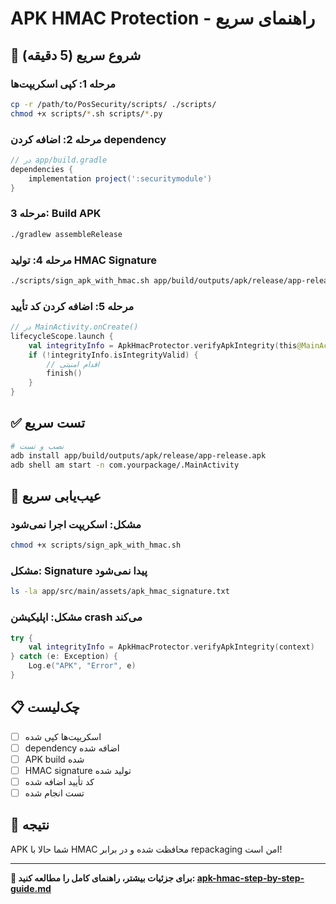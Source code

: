# APK HMAC Protection - راهنمای سریع

## 🚀 شروع سریع (5 دقیقه)

### مرحله 1: کپی اسکریپت‌ها
```bash
cp -r /path/to/PosSecurity/scripts/ ./scripts/
chmod +x scripts/*.sh scripts/*.py
```

### مرحله 2: اضافه کردن dependency
```gradle
// در app/build.gradle
dependencies {
    implementation project(':securitymodule')
}
```

### مرحله 3: Build APK
```bash
./gradlew assembleRelease
```

### مرحله 4: تولید HMAC Signature
```bash
./scripts/sign_apk_with_hmac.sh app/build/outputs/apk/release/app-release.apk
```

### مرحله 5: اضافه کردن کد تأیید
```kotlin
// در MainActivity.onCreate()
lifecycleScope.launch {
    val integrityInfo = ApkHmacProtector.verifyApkIntegrity(this@MainActivity)
    if (!integrityInfo.isIntegrityValid) {
        // اقدام امنیتی
        finish()
    }
}
```

## ✅ تست سریع

```bash
# نصب و تست
adb install app/build/outputs/apk/release/app-release.apk
adb shell am start -n com.yourpackage/.MainActivity
```

## 🔧 عیب‌یابی سریع

### مشکل: اسکریپت اجرا نمی‌شود
```bash
chmod +x scripts/sign_apk_with_hmac.sh
```

### مشکل: Signature پیدا نمی‌شود
```bash
ls -la app/src/main/assets/apk_hmac_signature.txt
```

### مشکل: اپلیکیشن crash می‌کند
```kotlin
try {
    val integrityInfo = ApkHmacProtector.verifyApkIntegrity(context)
} catch (e: Exception) {
    Log.e("APK", "Error", e)
}
```

## 📋 چک‌لیست

- [ ] اسکریپت‌ها کپی شده
- [ ] dependency اضافه شده
- [ ] APK build شده
- [ ] HMAC signature تولید شده
- [ ] کد تأیید اضافه شده
- [ ] تست انجام شده

## 🎯 نتیجه

APK شما حالا با HMAC محافظت شده و در برابر repackaging امن است!

---

**📖 برای جزئیات بیشتر، راهنمای کامل را مطالعه کنید: [apk-hmac-step-by-step-guide.md](apk-hmac-step-by-step-guide.md)**
